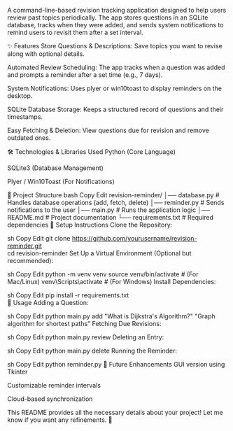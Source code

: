 A command-line-based revision tracking application designed to help users review past topics periodically. The app stores questions in an SQLite database, tracks when they were added, and sends system notifications to remind users to revisit them after a set interval.

✨ Features
Store Questions & Descriptions: Save topics you want to revise along with optional details.

Automated Review Scheduling: The app tracks when a question was added and prompts a reminder after a set time (e.g., 7 days).

System Notifications: Uses plyer or win10toast to display reminders on the desktop.

SQLite Database Storage: Keeps a structured record of questions and their timestamps.

Easy Fetching & Deletion: View questions due for revision and remove outdated ones.

🛠️ Technologies & Libraries Used
Python (Core Language)

SQLite3 (Database Management)

Plyer / Win10Toast (For Notifications)

📂 Project Structure
bash
Copy
Edit
revision-reminder/
│── database.py       # Handles database operations (add, fetch, delete)
│── reminder.py       # Sends notifications to the user
│── main.py           # Runs the application logic
│── README.md         # Project documentation
└── requirements.txt  # Required dependencies
🔧 Setup Instructions
Clone the Repository:

sh
Copy
Edit
git clone https://github.com/yourusername/revision-reminder.git  
cd revision-reminder
Set Up a Virtual Environment (Optional but recommended):

sh
Copy
Edit
python -m venv venv
source venv/bin/activate  # (For Mac/Linux)
venv\Scripts\activate  # (For Windows)
Install Dependencies:

sh
Copy
Edit
pip install -r requirements.txt  
🚀 Usage
Adding a Question:

sh
Copy
Edit
python main.py add "What is Dijkstra's Algorithm?" "Graph algorithm for shortest paths"
Fetching Due Revisions:

sh
Copy
Edit
python main.py review
Deleting an Entry:

sh
Copy
Edit
python main.py delete <id>
Running the Reminder:

sh
Copy
Edit
python reminder.py
📝 Future Enhancements
GUI version using Tkinter

Customizable reminder intervals

Cloud-based synchronization

This README provides all the necessary details about your project! Let me know if you want any refinements. 🚀









